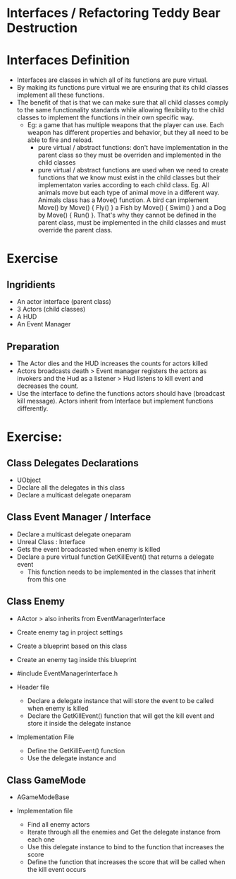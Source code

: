 # Interfaces / Refactoring Teddy Bear Destruction

# Interfaces Definition
- Interfaces are classes in which all of its functions are pure virtual.
- By making its functions pure virtual we are ensuring that its child classes implement all these functions. 
- The benefit of that is that we can make sure that all child classes comply to the same functionality standards while allowing flexibility to the child classes to implement the functions in their own specific way. 
  - Eg: a game that has multiple weapons that the player can use. Each weapon has different properties and behavior, but they all need to be able to fire and reload.
    - pure virtual / abstract functions: don't have implementation in the parent class so they must be overriden and implemented in the child classes
    - pure virtual / abstract functions are used when we need to create functions that we know must exist in the child classes but their implementaton varies according to each child class. Eg. All animals move but each type of animal move in a different way. Animals class has a Move() function. A bird can implement Move() by Move() { Fly() } a Fish by Move() { Swim() } and a Dog by Move() { Run() }. That's why they cannot be defined in the parent class, must be implemented in the child classes and must override the parent class. 


# Exercise

## Ingridients
- An actor interface (parent class)
- 3 Actors (child classes)
- A HUD 
- An Event Manager

## Preparation
- The Actor dies and the HUD increases the counts for actors killed
- Actors broadcasts death > Event manager registers the actors as invokers and the Hud as a listener > Hud listens to kill event and decreases the count. 
- Use the interface to define the functions actors should have (broadcast kill message). Actors inherit from Interface but implement functions differently. 

# Exercise:

## Class Delegates Declarations
- UObject
- Declare all the delegates in this class
- Declare a multicast delegate oneparam


## Class Event Manager / Interface
- Declare a multicast delegate oneparam
- Unreal Class : Interface
- Gets the event broadcasted when enemy is killed
- Declare a pure virtual function GetKillEvent() that returns a delegate event
  - This function needs to be implemented in the classes that inherit from this one


## Class Enemy
- AActor > also inherits from EventManagerInterface
- Create enemy tag in project settings
- Create a blueprint based on this class
- Create an enemy tag inside this blueprint
- #include EventManagerInterface.h

- Header file
  - Declare a delegate instance that will store the event to be called when enemy is killed
  - Declare the GetKillEvent() function that will get the kill event and store it inside the delegate instance
  
- Implementation File
  - Define the GetKillEvent() function
  - Use the delegate instance and 


## Class GameMode
- AGameModeBase

- Implementation file
  - Find all enemy actors
  - Iterate through all the enemies and Get the delegate instance from each one
  - Use this delegate instance to bind to the function that increases the score
  - Define the function that increases the score that will be called when the kill event occurs





















